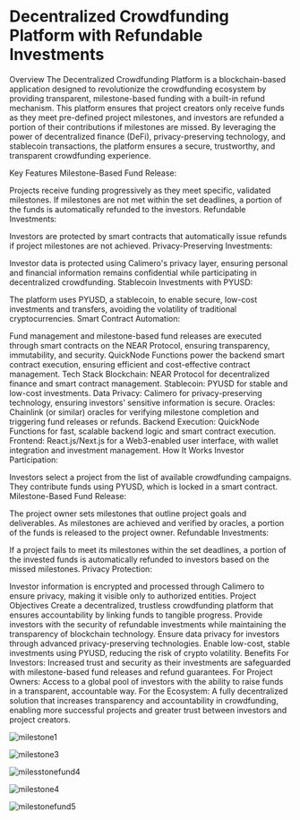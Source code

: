 # Decentralized Crowdfunding Platform with Refundable Investments

Overview
The Decentralized Crowdfunding Platform is a blockchain-based application designed to revolutionize the crowdfunding ecosystem by providing transparent, milestone-based funding with a built-in refund mechanism. This platform ensures that project creators only receive funds as they meet pre-defined project milestones, and investors are refunded a portion of their contributions if milestones are missed. By leveraging the power of decentralized finance (DeFi), privacy-preserving technology, and stablecoin transactions, the platform ensures a secure, trustworthy, and transparent crowdfunding experience.

Key Features
Milestone-Based Fund Release:

Projects receive funding progressively as they meet specific, validated milestones.
If milestones are not met within the set deadlines, a portion of the funds is automatically refunded to the investors.
Refundable Investments:

Investors are protected by smart contracts that automatically issue refunds if project milestones are not achieved.
Privacy-Preserving Investments:

Investor data is protected using Calimero's privacy layer, ensuring personal and financial information remains confidential while participating in decentralized crowdfunding.
Stablecoin Investments with PYUSD:

The platform uses PYUSD, a stablecoin, to enable secure, low-cost investments and transfers, avoiding the volatility of traditional cryptocurrencies.
Smart Contract Automation:

Fund management and milestone-based fund releases are executed through smart contracts on the NEAR Protocol, ensuring transparency, immutability, and security.
QuickNode Functions power the backend smart contract execution, ensuring efficient and cost-effective contract management.
Tech Stack
Blockchain: NEAR Protocol for decentralized finance and smart contract management.
Stablecoin: PYUSD for stable and low-cost investments.
Data Privacy: Calimero for privacy-preserving technology, ensuring investors' sensitive information is secure.
Oracles: Chainlink (or similar) oracles for verifying milestone completion and triggering fund releases or refunds.
Backend Execution: QuickNode Functions for fast, scalable backend logic and smart contract execution.
Frontend: React.js/Next.js for a Web3-enabled user interface, with wallet integration and investment management.
How It Works
Investor Participation:

Investors select a project from the list of available crowdfunding campaigns.
They contribute funds using PYUSD, which is locked in a smart contract.
Milestone-Based Fund Release:

The project owner sets milestones that outline project goals and deliverables.
As milestones are achieved and verified by oracles, a portion of the funds is released to the project owner.
Refundable Investments:

If a project fails to meet its milestones within the set deadlines, a portion of the invested funds is automatically refunded to investors based on the missed milestones.
Privacy Protection:

Investor information is encrypted and processed through Calimero to ensure privacy, making it visible only to authorized entities.
Project Objectives
Create a decentralized, trustless crowdfunding platform that ensures accountability by linking funds to tangible progress.
Provide investors with the security of refundable investments while maintaining the transparency of blockchain technology.
Ensure data privacy for investors through advanced privacy-preserving technologies.
Enable low-cost, stable investments using PYUSD, reducing the risk of crypto volatility.
Benefits
For Investors: Increased trust and security as their investments are safeguarded with milestone-based fund releases and refund guarantees.
For Project Owners: Access to a global pool of investors with the ability to raise funds in a transparent, accountable way.
For the Ecosystem: A fully decentralized solution that increases transparency and accountability in crowdfunding, enabling more successful projects and greater trust between investors and project creators.

![milestone1](https://github.com/user-attachments/assets/ad9df577-3d67-4485-96cc-c0d43393e32d)

![milestone3](https://github.com/user-attachments/assets/cb1d8d92-c140-4358-8da6-1f55068ee186)

![milesstonefund4](https://github.com/user-attachments/assets/e93465d4-6d40-4f91-b4a9-d63b3fe1a84e)

![milestone4](https://github.com/user-attachments/assets/b41ba688-0209-4e59-be49-e20462df55ab)

![milestonefund5](https://github.com/user-attachments/assets/de9ce86e-51db-4d26-ac73-98ea33f7a973)






